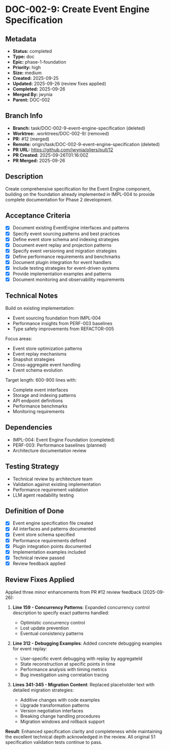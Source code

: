 # DOC-002-9: Create Event Engine Specification

## Metadata
- **Status:** completed
- **Type:** doc
- **Epic:** phase-1-foundation
- **Priority:** high
- **Size:** medium
- **Created:** 2025-09-25
- **Updated:** 2025-09-26 (review fixes applied)
- **Completed:** 2025-09-26
- **Merged By:** jwynia
- **Parent:** DOC-002

## Branch Info
- **Branch:** task/DOC-002-9-event-engine-specification (deleted)
- **Worktree:** .worktrees/DOC-002-9/ (removed)
- **PR:** #12 (merged)
- **Remote:** origin/task/DOC-002-9-event-engine-specification (deleted)
- **PR URL:** https://github.com/jwynia/pliers/pull/12
- **PR Created:** 2025-09-26T01:16:00Z
- **PR Merged:** 2025-09-26

## Description
Create comprehensive specification for the Event Engine component, building on the foundation already implemented in IMPL-004 to provide complete documentation for Phase 2 development.

## Acceptance Criteria
- [x] Document existing EventEngine interfaces and patterns
- [x] Specify event sourcing patterns and best practices
- [x] Define event store schema and indexing strategies
- [x] Document event replay and projection patterns
- [x] Specify event versioning and migration strategies
- [x] Define performance requirements and benchmarks
- [x] Document plugin integration for event handlers
- [x] Include testing strategies for event-driven systems
- [x] Provide implementation examples and patterns
- [x] Document monitoring and observability requirements

## Technical Notes
Build on existing implementation:
- Event sourcing foundation from IMPL-004
- Performance insights from PERF-003 baselines
- Type safety improvements from REFACTOR-005

Focus areas:
- Event store optimization patterns
- Event replay mechanisms
- Snapshot strategies
- Cross-aggregate event handling
- Event schema evolution

Target length: 600-900 lines with:
- Complete event interfaces
- Storage and indexing patterns
- API endpoint definitions
- Performance benchmarks
- Monitoring requirements

## Dependencies
- IMPL-004: Event Engine Foundation (completed)
- PERF-003: Performance baselines (planned)
- Architecture documentation review

## Testing Strategy
- Technical review by architecture team
- Validation against existing implementation
- Performance requirement validation
- LLM agent readability testing

## Definition of Done
- [x] Event engine specification file created
- [x] All interfaces and patterns documented
- [x] Event store schema specified
- [x] Performance requirements defined
- [x] Plugin integration points documented
- [x] Implementation examples included
- [x] Technical review passed
- [x] Review feedback applied

## Review Fixes Applied

Applied three minor enhancements from PR #12 review feedback (2025-09-26):

1. **Line 159 - Concurrency Patterns**: Expanded concurrency control description to specify exact patterns handled:
   - Optimistic concurrency control
   - Lost update prevention
   - Eventual consistency patterns

2. **Line 312 - Debugging Examples**: Added concrete debugging examples for event replay:
   - User-specific event debugging with replay by aggregateId
   - State reconstruction at specific points in time
   - Performance analysis with timing metrics
   - Bug investigation using correlation tracing

3. **Lines 341-345 - Migration Content**: Replaced placeholder text with detailed migration strategies:
   - Additive changes with code examples
   - Upgrade transformation patterns
   - Version negotiation interfaces
   - Breaking change handling procedures
   - Migration windows and rollback support

**Result**: Enhanced specification clarity and completeness while maintaining the excellent technical depth acknowledged in the review. All original 51 specification validation tests continue to pass.